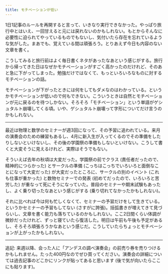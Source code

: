 ```yaml
---
title: モチベーションが低い
---
```


1日1記事のルールを再開すると言って、いきなり実行できなかった。やっぱり旅行中とはいえ、一回甘えると元には戻れないのかもしれない。もとからそんなに必要性に迫られてやっているものでもないし、気付いたら存在を忘れているような気がした。まあでも、覚えている間は頑張ろう。とりあえず今日も内容のない文章を書く。

こうしてみると旅行前はよく毎日書くネタがあったなあという感じがする。旅行から帰ってきた日はなぜかモチベーションがすごく高かったのだけれど、そのあと急に下がってしまった。勉強だけではなくて、もっといろいろなものに対するモチベーションの話。

モチベーションが下がったときには何をしてもダメなのはわかっている。というかモチベーションが低いので何もできない。こういうときは自然とモチベーションが元に戻るのを待つしかない。そろそろ「モチベーション」という単語がゲシュタルト崩壊してくる頃。いや、ゲシュタルト崩壊って字形についてだけ言うのかもしれない。

---

最近は物理と数学のセミナーが週3回になって、その予習に追われている。来月の演奏会のための練習もあるし、4月に新入生が入ってくるのでその準備をしたりしないといけないし、その後の学園祭の準備もしないといけない。こうして書くと大変そうに見えるけれど、実際はそうでもない。

そういえば去年の秋頃は大変だった。学園祭の前でクラス (責任者だったので、精神的につらかった) とサークルの準備 (こっちはこっちでいろいろと面倒なことになって大変だった) が大変だったところに、サークルの別のイベント (これも仕事が重かった) と数物セミナーでの発表 (初めてだったので、いろいろと苦労した) が重なって死にそうになっていた。普段のセミナーや期末試験もあったし、よく乗り切ったなあという感じがする (乗り切れてなかったかもしれない)。

それに比べれば今は何も忙しくなくて、セミナーの予習だけをして生きている。というかセミナーの予習もしてない (さすがに誇張)。括弧書きが増えてきて見づらいし、文章を書く能力も落ちているのかもしれない。ここ2日間くらい体調が微妙だったけれど、ずっと寝ていたら復活した。明日は午前も午後も予定があるし、そろそろ頑張ろうかなあという感じだ。こうしていたらちょっとモチベーションが上がったかもしれない。

---

追記: 来週以降、会った人に「アンデスの調べ演奏会」の前売り券を売りつけるかもしれません。たった400円なのでぜひ買ってください。演奏会の詳細については過去記事のどこかにリンクが貼ってあると思います (後で気が向いたらここにも貼ります)。
